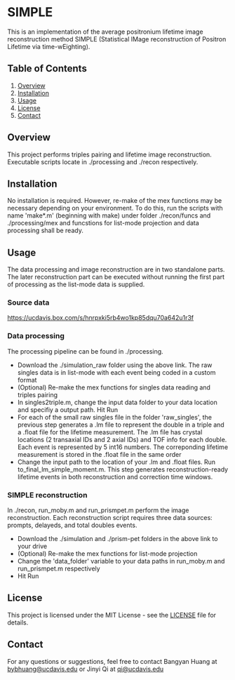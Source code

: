 # SIMPLE

This is an implementation of the average positronium lifetime image reconstruction method SIMPLE (Statistical IMage reconstruction of Positron Lifetime via time-wEighting).

## Table of Contents
1. [Overview](#overview)
2. [Installation](#installation)
3. [Usage](#usage)
4. [License](#license)
5. [Contact](#contact)

## Overview

This project performs triples pairing and lifetime image reconstruction. Executable scripts locate in ./processing and ./recon respectively.  

## Installation

No installation is required. However, re-make of the mex functions may be necessary depending on your environment. To do this, run the scripts with name 'make*.m' (beginning with make) under folder ./recon/funcs and ./processing/mex and funcstions for list-mode projection and data processing shall be ready.

## Usage

The data processing and image reconstruction are in two standalone parts. The later reconstruction part can be executed without running the first part of processing as the list-mode data is supplied.

### Source data

https://ucdavis.box.com/s/hnrpxki5rb4wo1kp85dqu70a642u1r3f

### Data processing

The processing pipeline can be found in ./processing. 

- Download the ./simulation_raw folder using the above link. The raw singles data is in list-mode with each event being coded in a custom format
- (Optional) Re-make the mex functions for singles data reading and triples pairing
- In singles2triple.m, change the input data folder to your data location and specifiy a output path. Hit Run
- For each of the small raw singles file in the folder 'raw_singles', the previous step generates a .lm file to represent the double in a triple and a .float file for the lifetime measurement. The .lm file has crystal locations (2 transaxial IDs and 2 axial IDs) and TOF info for each double. Each event is represented by 5 int16 numbers. The correponding lifetime measurement is stored in the .float file in the same order
- Change the input path to the location of your .lm and .float files. Run to_final_lm_simple_moment.m. This step generates reconstruction-ready lifetime events in both reconstruction and correction time windows.

### SIMPLE reconstruction

In ./recon, run_moby.m and run_prismpet.m perform the image reconstruction. Each reconstruction script requires three data sources: prompts, delayeds, and total doubles events.

- Download the ./simulation and ./prism-pet folders in the above link to your drive
- (Optional) Re-make the mex functions for list-mode projection
- Change the 'data_folder' variable to your data paths in run_moby.m and run_prismpet.m respectively
- Hit Run

## License

This project is licensed under the MIT License - see the [LICENSE](https://github.com/Acurbbb/SIMPLE/blob/main/LICENSE) file for details.

## Contact

For any questions or suggestions, feel free to contact Bangyan Huang at bybhuang@ucdavis.edu or Jinyi Qi at qi@ucdavis.edu
